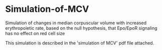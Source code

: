 # Simulation-of-MCV
Simulation of changes in median corpuscular volume with increased erythropoietic rate, based on the null hypothesis, that Epo/EpoR signaling has no effect on red cell size

This simulation is described in the 'simulation of MCV' pdf file attached.
